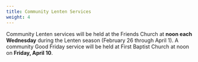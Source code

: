 ```yaml
---
title: Community Lenten Services
weight: 4
---
```


Community Lenten services will be held at the Friends Church at **noon each Wednesday** during the Lenten season (February 26 through April 1). A community Good Friday service will be held at First Baptist Church at noon on **Friday, April 10**.